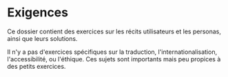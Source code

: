 # Exigences

Ce dossier contient des exercices sur les récits utilisateurs et les personas, ainsi que leurs solutions.

Il n'y a pas d'exercices spécifiques sur la traduction, l'internationalisation, l'accessibilité, ou l'éthique.
Ces sujets sont importants mais peu propices à des petits exercices.
